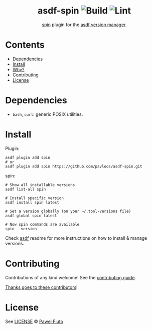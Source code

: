 <div align="center">

# asdf-spin ![Build](https://github.com/pavloos/asdf-spin/workflows/Build/badge.svg) ![Lint](https://github.com/pavloos/asdf-spin/workflows/Lint/badge.svg)

[spin](https://spinnaker.io/guides/spin/) plugin for the [asdf version manager](https://asdf-vm.com).

</div>

# Contents

- [Dependencies](#dependencies)
- [Install](#install)
- [Why?](#why)
- [Contributing](#contributing)
- [License](#license)

# Dependencies

- `bash`, `curl`: generic POSIX utilities.

# Install

Plugin:

```shell
asdf plugin add spin
# or
asdf plugin add spin https://github.com/pavloos/asdf-spin.git
```

spin:

```shell
# Show all installable versions
asdf list-all spin

# Install specific version
asdf install spin latest

# Set a version globally (on your ~/.tool-versions file)
asdf global spin latest

# Now spin commands are available
spin --version
```

Check [asdf](https://github.com/asdf-vm/asdf) readme for more instructions on how to
install & manage versions.

# Contributing

Contributions of any kind welcome! See the [contributing guide](contributing.md).

[Thanks goes to these contributors](https://github.com/pavloos/asdf-spin/graphs/contributors)!

# License

See [LICENSE](LICENSE) © [Pawel Fiuto](https://github.com/pavloos/)
